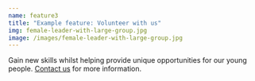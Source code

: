 ```yaml
---
name: feature3
title: "Example feature: Volunteer with us"
img: female-leader-with-large-group.jpg
image: /images/female-leader-with-large-group.jpg
---
```

Gain new skills whilst helping provide unique opportunities for our young people. [Contact us](contact) for more information.
